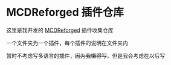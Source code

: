 # MCDReforged 插件仓库

这里是我开发的 [MCDReforged](https://github.com/Fallen-Breath/MCDReforged) 插件收集仓库

一个文件夹为一个插件，每个插件的说明在文件夹内  

暂时不考虑写多语言的插件，~~因为我懒得写~~，但是我会考虑在以后写

